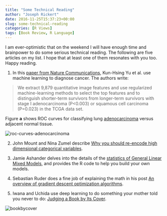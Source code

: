 ```yaml
---
title: "Some Technical Reading"
author: "Joseph Rickert"
date: 2016-11-25T15:37:23+00:00
slug: some-technical-reading
categories: [R Views]
tags: [Book Review, R Language]
---
```


I am ever-optimistic that on the weekend I will have enough time and brainpower to do some serious technical reading. The following are five articles on my list. I hope that at least one of them resonates with you too. Happy reading.

1. In this [paper from Nature Communications](http://www.nature.com/articles/ncomms12474), Kun-Hsing Yu et al. use machine learning to diagnose cancer. The authors write:

  > We extract 9,879 quantitative image features and use regularized machine-learning methods to select the top features and to distinguish shorter-term survivors from longer-term survivors with stage I adenocarcinoma (P<0.003) or squamous cell carcinoma (P=0.023) in the TCGA data set.

  Figure **a** shows ROC curves for classifying lung [adenocarcinoma](http://www.cancercenter.com/terms/adenocarcinoma/) versus adjacent normal tissue.

  ![roc-curves-adenocarcinoma](https://www.rstudio.com/wp-content/uploads/2016/11/ROC-Curves-adenocarcinoma-.png)

2. John Mount and Nina Zumel describe [Why you should re-encode high dimensional categorical variables](http://www.win-vector.com/blog/2016/11/you-should-re-encode-high-cardinality-categorical-variables/).

3. Jamie Ashander delves into the details of the [statistics of General Linear Mixed Models](http://www.ashander.info/posts/2015/04/D-RUG-mixed-effects-viz/?utm_content=buffer9fd4c&utm_medium=social&utm_source=twitter.com&utm_campaign=buffer), and provides the R code to help you build your own models.

4. Sebastian Ruder does a fine job of explaining the math in his post [An overview of gradient descent optimization algorithms](http://sebastianruder.com/optimizing-gradient-descent/index.html#nesterovacceleratedgradient).

5. Iwana and Uchida use deep learning to do something your mother told you never to do: [Judging a Book by Its Cover](https://arxiv.org/pdf/1610.09204v1.pdf).

  ![bookbycover](https://www.rstudio.com/wp-content/uploads/2016/11/BookbyCover.png)
